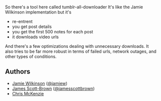So there's a tool here called tumblr-all-downloader  It's like the Jamie Wilkinson implementation but it's

 * re-entrent
 * you get post details
 * you get the first 500 notes for each post
 * it downloads video urls

And there's a few optimizations dealing with unnecessary downloads.  It also tries to be far more robust in terms of failed urls, network outages, and other types of conditions.


Authors
-------

* [Jamie Wilkinson](http://jamiedubs.com) ([@jamiew](https://github.com/jamiew))
* [James Scott-Brown](http://jamesscottbrown.com/) ([@jamesscottbrown](https://github.com/jamesscottbrown))
* [Chris McKenzie](http://9ol.es)


